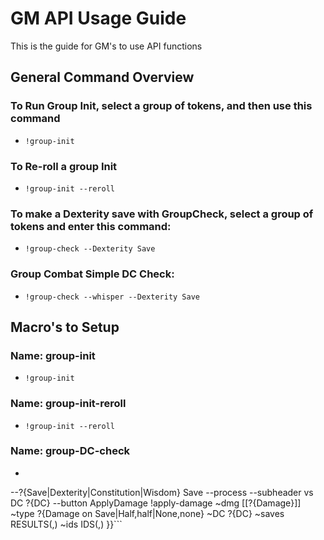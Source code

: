 # GM API Usage Guide

This is the guide for GM's to use API functions

## General Command Overview

### To Run Group Init, select a group of tokens, and then use this command 
* ```!group-init```

### To Re-roll a group Init
* ```!group-init --reroll```

### To make a Dexterity save with GroupCheck, select a group of tokens and enter this command:
* ```!group-check --Dexterity Save```

### Group Combat Simple DC Check:

* ```!group-check --whisper --Dexterity Save```

## Macro's to Setup

### Name: group-init
* ```!group-init```

### Name: group-init-reroll
* ```!group-init --reroll```

### Name: group-DC-check
* ```!group-check --whisper {{
--?{Save|Dexterity|Constitution|Wisdom} Save
--process
--subheader vs DC ?{DC}
--button ApplyDamage !apply-damage
~dmg [[?{Damage}]]
~type ?{Damage on Save|Half,half|None,none}
~DC ?{DC}
~saves RESULTS(,)
~ids IDS(,)
}}```

